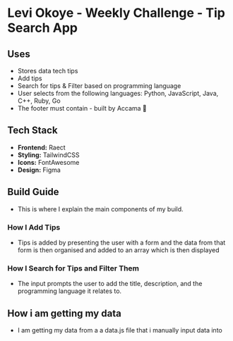 # Levi Okoye - Weekly Challenge - Tip Search App

## Uses

- Stores data tech tips
- Add tips
- Search for tips & Filter based on programming language
- User selects from the following languages: Python, JavaScript, Java, C++, Ruby, Go
- The footer must contain - built by Accama 🤭

## Tech Stack

- **Frontend:** Raect
- **Styling:** TailwindCSS
- **Icons:** FontAwesome
- **Design:** Figma

## Build Guide

- This is where I explain the main components of my build.

### How I Add Tips

- Tips is added by presenting the user with a form and the data from that form is then organised and added to an array which is then displayed

### How I Search for Tips and Filter Them

- The input prompts the user to add the title, description, and the programming language it relates to.

## How i am getting my data

- I am getting my data from a a data.js file that i manually input data into
